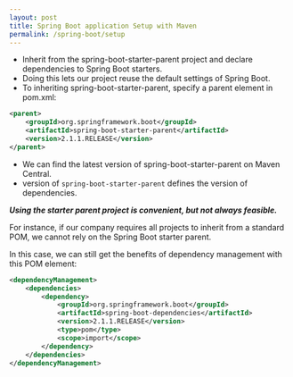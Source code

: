 ```yaml
---
layout: post
title: Spring Boot application Setup with Maven
permalink: /spring-boot/setup
---
```


- Inherit from the spring-boot-starter-parent project and declare dependencies to Spring Boot starters. 
- Doing this lets our project reuse the default settings of Spring Boot.
- To inheriting spring-boot-starter-parent, specify a parent element in pom.xml:

```xml
<parent>
    <groupId>org.springframework.boot</groupId>
    <artifactId>spring-boot-starter-parent</artifactId>
    <version>2.1.1.RELEASE</version>
</parent>
```
- We can find the latest version of spring-boot-starter-parent on Maven Central.
- version of `spring-boot-starter-parent` defines the version of dependencies.

***Using the starter parent project is convenient, but not always feasible.***

For instance, if our company requires all projects to inherit from a standard POM, we cannot rely on the Spring Boot starter parent.

In this case, we can still get the benefits of dependency management with this POM element:
```xml
<dependencyManagement>
    <dependencies>
        <dependency>
            <groupId>org.springframework.boot</groupId>
            <artifactId>spring-boot-dependencies</artifactId>
            <version>2.1.1.RELEASE</version>
            <type>pom</type>
            <scope>import</scope>
        </dependency>
    </dependencies>
</dependencyManagement>
```
